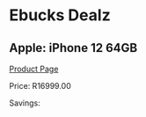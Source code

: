 
# Ebucks Dealz
## Apple: iPhone 12 64GB
[Product Page](https://www.ebucks.com/web/shop/productSelected.do?prodId=1069437721&catId=1126033699)

Price: R16999.00

Savings: 


	